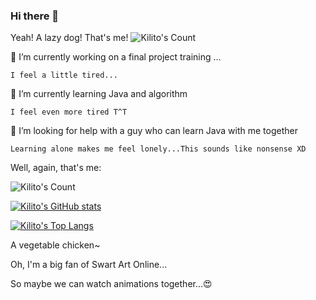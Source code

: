 ### Hi there 👋

Yeah! A lazy dog! That's me!
![Kilito's Count](https://count.getloli.com/get/@KnightKilito?theme=asoul)
<!--
**KnightKilito/KnightKilito** is a ✨ _special_ ✨ repository because its `README.md` (this file) appears on your GitHub profile.

Here are some ideas to get you started:

- 🔭 I’m currently working on ...
- 🌱 I’m currently learning ...
- 👯 I’m looking to collaborate on ...
- 🤔 I’m looking for help with ...
- 💬 Ask me about ...
- 📫 How to reach me: ...
- 😄 Pronouns: ...
- ⚡ Fun fact: ...
-->
🔭 I’m currently working on a final project training ...

    I feel a little tired...
    
🌱 I’m currently learning Java and algorithm

    I feel even more tired T^T
    
🤔 I’m looking for help with a guy who can learn Java with me together

    Learning alone makes me feel lonely...This sounds like nonsense XD
    
Well, again, that's me:

![Kilito's Count](https://api.moedog.org/count/@KnightKilito?theme=gelbooru-h)

[![Kilito's GitHub stats](https://github-readme-stats.vercel.app/api?username=KnightKilito&show_icons=true&bg_color=30,e96443,904e95&title_color=fff&text_color=fff)](https://github.com/anuraghazra/github-readme-stats)

[![Kilito's Top Langs](https://github-readme-stats.vercel.app/api/top-langs/?username=KnightKilito&layout=compact)](https://github.com/anuraghazra/github-readme-stats)

A vegetable chicken~

Oh, I'm a big fan of Swart Art Online...

So maybe we can watch animations together...😍

